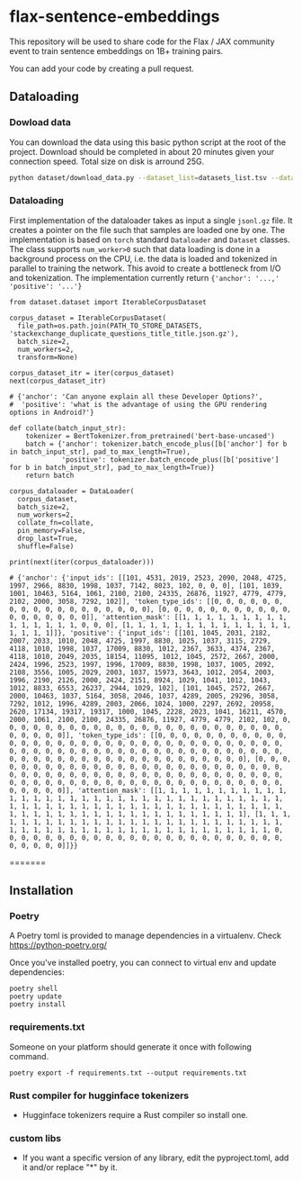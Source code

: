 # flax-sentence-embeddings

This repository will be used to share code for the Flax / JAX community event to train sentence embeddings on 1B+ training pairs.

You can add your code by creating a pull request.


## Dataloading

### Dowload data

You can download the data using this basic python script at the root of the project. 
Download should be completed in about 20 minutes given your connection speed. Total size on disk is arround 25G. 

```bash
python dataset/download_data.py --dataset_list=datasets_list.tsv --data_path=PATH_TO_STORE_DATASETS
```

### Dataloading

First implementation of the dataloader takes as input a single `jsonl.gz` file. 
It creates a pointer on the file such that samples are loaded one by one.
The implementation is based on `torch` standard `Dataloader` and `Dataset` classes.
The class supports `num_worker>0` such that data loading is done in a background process on the CPU, i.e. the data is loaded and tokenized in parallel to training the network. 
This avoid to create a bottleneck from I/O and tokenization. The implementation currently return `{'anchor': '...,' 'positive': '...'}`

```
from dataset.dataset import IterableCorpusDataset

corpus_dataset = IterableCorpusDataset(
  file_path=os.path.join(PATH_TO_STORE_DATASETS, 'stackexchange_duplicate_questions_title_title.json.gz'), 
  batch_size=2,
  num_workers=2, 
  transform=None)

corpus_dataset_itr = iter(corpus_dataset)
next(corpus_dataset_itr)

# {'anchor': 'Can anyone explain all these Developer Options?',
#  'positive': 'what is the advantage of using the GPU rendering options in Android?'}

def collate(batch_input_str):
    tokenizer = BertTokenizer.from_pretrained('bert-base-uncased')
    batch = {'anchor': tokenizer.batch_encode_plus([b['anchor'] for b in batch_input_str], pad_to_max_length=True),
             'positive': tokenizer.batch_encode_plus([b['positive'] for b in batch_input_str], pad_to_max_length=True)}
    return batch

corpus_dataloader = DataLoader(
  corpus_dataset,
  batch_size=2,
  num_workers=2,
  collate_fn=collate,
  pin_memory=False,
  drop_last=True,
  shuffle=False)

print(next(iter(corpus_dataloader)))

# {'anchor': {'input_ids': [[101, 4531, 2019, 2523, 2090, 2048, 4725, 1997, 2966, 8830, 1998, 1037, 7142, 8023, 102, 0, 0, 0], [101, 1039, 1001, 10463, 5164, 1061, 2100, 2100, 24335, 26876, 11927, 4779, 4779, 2102, 2000, 3058, 7292, 102]], 'token_type_ids': [[0, 0, 0, 0, 0, 0, 0, 0, 0, 0, 0, 0, 0, 0, 0, 0, 0, 0], [0, 0, 0, 0, 0, 0, 0, 0, 0, 0, 0, 0, 0, 0, 0, 0, 0, 0]], 'attention_mask': [[1, 1, 1, 1, 1, 1, 1, 1, 1, 1, 1, 1, 1, 1, 1, 0, 0, 0], [1, 1, 1, 1, 1, 1, 1, 1, 1, 1, 1, 1, 1, 1, 1, 1, 1, 1]]}, 'positive': {'input_ids': [[101, 1045, 2031, 2182, 2007, 2033, 1010, 2048, 4725, 1997, 8830, 1025, 1037, 3115, 2729, 4118, 1010, 1998, 1037, 17009, 8830, 1012, 2367, 3633, 4374, 2367, 4118, 1010, 2049, 2035, 18154, 11095, 1012, 1045, 2572, 2667, 2000, 2424, 1996, 2523, 1997, 1996, 17009, 8830, 1998, 1037, 1005, 2092, 2108, 3556, 1005, 2029, 2003, 1037, 15973, 3643, 1012, 2054, 2003, 1996, 2190, 2126, 2000, 2424, 2151, 8924, 1029, 1041, 1012, 1043, 1012, 8833, 6553, 26237, 2944, 1029, 102], [101, 1045, 2572, 2667, 2000, 10463, 1037, 5164, 3058, 2046, 1037, 4289, 2005, 29296, 3058, 7292, 1012, 1996, 4289, 2003, 2066, 1024, 1000, 2297, 2692, 20958, 2620, 17134, 19317, 19317, 1000, 1045, 2228, 2023, 1041, 16211, 4570, 2000, 1061, 2100, 2100, 24335, 26876, 11927, 4779, 4779, 2102, 102, 0, 0, 0, 0, 0, 0, 0, 0, 0, 0, 0, 0, 0, 0, 0, 0, 0, 0, 0, 0, 0, 0, 0, 0, 0, 0, 0, 0, 0]], 'token_type_ids': [[0, 0, 0, 0, 0, 0, 0, 0, 0, 0, 0, 0, 0, 0, 0, 0, 0, 0, 0, 0, 0, 0, 0, 0, 0, 0, 0, 0, 0, 0, 0, 0, 0, 0, 0, 0, 0, 0, 0, 0, 0, 0, 0, 0, 0, 0, 0, 0, 0, 0, 0, 0, 0, 0, 0, 0, 0, 0, 0, 0, 0, 0, 0, 0, 0, 0, 0, 0, 0, 0, 0, 0, 0, 0, 0, 0, 0], [0, 0, 0, 0, 0, 0, 0, 0, 0, 0, 0, 0, 0, 0, 0, 0, 0, 0, 0, 0, 0, 0, 0, 0, 0, 0, 0, 0, 0, 0, 0, 0, 0, 0, 0, 0, 0, 0, 0, 0, 0, 0, 0, 0, 0, 0, 0, 0, 0, 0, 0, 0, 0, 0, 0, 0, 0, 0, 0, 0, 0, 0, 0, 0, 0, 0, 0, 0, 0, 0, 0, 0, 0, 0, 0, 0, 0]], 'attention_mask': [[1, 1, 1, 1, 1, 1, 1, 1, 1, 1, 1, 1, 1, 1, 1, 1, 1, 1, 1, 1, 1, 1, 1, 1, 1, 1, 1, 1, 1, 1, 1, 1, 1, 1, 1, 1, 1, 1, 1, 1, 1, 1, 1, 1, 1, 1, 1, 1, 1, 1, 1, 1, 1, 1, 1, 1, 1, 1, 1, 1, 1, 1, 1, 1, 1, 1, 1, 1, 1, 1, 1, 1, 1, 1, 1, 1, 1], [1, 1, 1, 1, 1, 1, 1, 1, 1, 1, 1, 1, 1, 1, 1, 1, 1, 1, 1, 1, 1, 1, 1, 1, 1, 1, 1, 1, 1, 1, 1, 1, 1, 1, 1, 1, 1, 1, 1, 1, 1, 1, 1, 1, 1, 1, 1, 1, 0, 0, 0, 0, 0, 0, 0, 0, 0, 0, 0, 0, 0, 0, 0, 0, 0, 0, 0, 0, 0, 0, 0, 0, 0, 0, 0, 0, 0]]}}

```   
=======

## Installation

### Poetry

A Poetry toml is provided to manage dependencies in a virtualenv. Check https://python-poetry.org/

Once you've installed poetry, you can connect to virtual env and update dependencies:
 
```
poetry shell
poetry update
poetry install
```

### requirements.txt

Someone on your platform should generate it once with following command.

```
poetry export -f requirements.txt --output requirements.txt
```

### Rust compiler for hugginface tokenizers

- Hugginface tokenizers require a Rust compiler so install one.

### custom libs

- If you want a specific version of any library, edit the pyproject.toml, add it and/or replace "*" by it.






